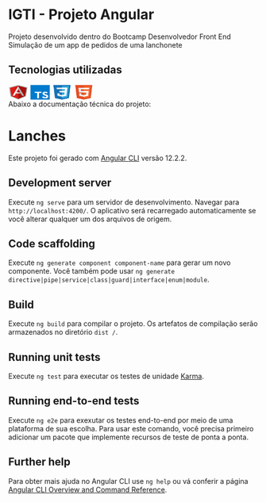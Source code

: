 # IGTI - Projeto Angular 

Projeto desenvolvido dentro do Bootcamp Desenvolvedor Front End
<br>
Simulação de um app de pedidos de uma lanchonete


## Tecnologias utilizadas

<div style="display: inline-block">
  <img align="center" alt="Hugo-Angular" height="30" width="40" src="https://github.com/hugo-nascimento/hugo-nascimento/blob/master/angularjs-original.svg?raw=true">
  <img align="center" alt="Hugo-TypeScript" height="30" width="40" src="https://github.com/hugo-nascimento/hugo-nascimento/blob/master/typescript-original.svg?raw=true">
  <img align="center" alt="Hugo-Css3" height="30" width="40" src="https://github.com/hugo-nascimento/hugo-nascimento/blob/master/css3-original.svg?raw=true">
  <img align="center" alt="Hugo-Html5" height="30" width="40" src="https://github.com/hugo-nascimento/hugo-nascimento/blob/master/html5-original.svg?raw=true">
</div>

<br>
Abaixo a documentação técnica do projeto:
<br>

# Lanches

Este projeto foi gerado com [Angular CLI](https://github.com/angular/angular-cli) versão 12.2.2.

## Development server

Execute `ng serve` para um servidor de desenvolvimento. Navegar para `http://localhost:4200/`. O aplicativo será recarregado automaticamente se você alterar qualquer um dos arquivos de origem.

## Code scaffolding

Execute `ng generate component component-name` para gerar um novo componente. Você também pode usar `ng generate directive|pipe|service|class|guard|interface|enum|module`.

## Build

Execute `ng build` para compilar o projeto. Os artefatos de compilação serão armazenados no diretório `dist /`.

## Running unit tests

Execute `ng test` para executar os testes de unidade [Karma](https://karma-runner.github.io).

## Running end-to-end tests

Execute `ng e2e` para exexutar os testes end-to-end por meio de uma plataforma de sua escolha. Para usar este comando, você precisa primeiro adicionar um pacote que implemente recursos de teste de ponta a ponta.

## Further help

Para obter mais ajuda no Angular CLI use `ng help` ou vá conferir a página [Angular CLI Overview and Command Reference](https://angular.io/cli).
